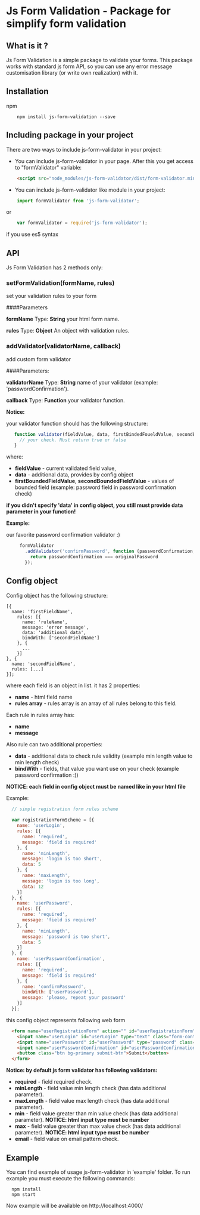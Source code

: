 Js Form Validation - Package for simplify form validation
=========================================================

## What is it ?

Js Form Validation is a simple package to validate your forms. This package works with standard js form API, 
so you can use any error message customisation library (or write own realization) with it.

## Installation

npm
```
    npm install js-form-validation --save
```

## Including package in your project

There are two ways to include js-form-validator in your project:

- You can include js-form-validator in your page. After this you get access to "formValidator" variable:
```HTML
    <script src="node_modules/js-form-validator/dist/form-validator.min.js"></script>
```

- You can include js-form-validator like module in your project:
```javascript
    import formValidator from 'js-form-validator';
```
or
```javascript
    var formValidator = require('js-form-validator');
```
if you use es5 syntax
## API

Js Form Validation has 2 methods only:

### setFormValidation(formName, rules)
 
 set your validation rules to your form
 
####Parameters
 
 __formName__
 Type: __String__
 your html form name.
 
 __rules__
 Type: __Object__
 An object with validation rules.
 
### addValidator(validatorName, callback)

 add custom form validator
 
####Parameters:
 
 __validatorName__
 Type: __String__
 name of your validator (example: 'passwordConfirmation').
 
 __callback__
 Type: __Function__
 your validator function.
  
 __Notice:__
  
 your validator function should has the following structure:
 
 ```javascript
    function validator(fieldValue, data, firstBindedFoueldValue, secondBoundedFieldValue, ....) {
      // your check. Must return true or false
    }
 ```
 
 where:
 
 - __fieldValue__ - current validated field value,
 - __data__ - additional data, provides by config object
 - __firstBoundedFieldValue__, __secondBoundedFieldValue__ - values of bounded field (example: password field in password confirmation check)
 
 __if you didn't specify 'data' in config object, you still must provide data parameter in your function!__ 
 
 __Example:__
 
 our favorite password confirmation validator :)
```javascript
     formValidator
       .addValidator('confirmPassword', function (passwordConfirmation, data, originalPassword) {
         return passwordConfirmation === originalPassword
       });
 ```
 
## Config object
    
 Config object has the following structure:
    
 ```
 [{
   name: 'firstFieldName',
     rules: [{
       name: 'ruleName',
       message: 'error message',
       data: 'additional data',
       bindWith: ['secondFieldName']
     }, {
       ...
     }]
 }, {
   name: 'secondFieldName',
   rules: [...]
 }];
 ```

 where each field is an object in list. it has 2 properties:
  - __name__ - html field name
  - __rules array__ - rules array is an array of all rules belong to this field.
 
  Each rule in rules array has:
   - __name__
   - __message__
   
  Also rule can two additional properties:
  - __data__ - additional data to check rule validity (example min length value to min length check)
  - __bindWith__ - fields, that value you want use on your check (example password confirmation :))
   
   __NOTICE: each field in config object must be named like in your html file__
   
  Example:
  ```javascript
    // simple registration form rules scheme
    
    var registrationFormScheme = [{
      name: 'userLogin',
      rules: [{
        name: 'required',
        message: 'field is required'
      }, {
        name: 'minLength',
        message: 'login is too short',
        data: 5
      }, {
        name: 'maxLength',
        message: 'login is too long',
        data: 12
      }]
    }, {
      name: 'userPassword',
      rules: [{
        name: 'required',
        message: 'field is required'
      }, {
        name: 'minLength',
        message: 'password is too short',
        data: 5
      }]
    }, {
      name: 'userPasswordConfirmation',
      rules: [{
        name: 'required',
        message: 'field is required'
      }, {
        name: 'confirmPassword',
        bindWith: ['userPassword'],
        message: 'please, repeat your password'
      }]
    }];
  ```
  
  this config object represents following web form
  ```HTML
    <form name="userRegistrationForm" action="" id="userRegistrationForm" class="col-md-5 offset-md-5">
      <input name="userLogin" id="userLogin" type="text" class="form-control" placeholder="login">
      <input name="userPassword" id="userPassword" type="password" class="form-control" placeholder="password">
      <input name="userPasswordConfirmation" id="userPasswordConfirmation" type="password" class="form-control" placeholder="password confirmation">
      <button class="btn bg-primary submit-btn">Submit</button>
    </form>
  ```
  
  __Notice: by default js form validator has following validators:__
  
  - __required__ - field required check. 
  - __minLength__ - field value min length check (has data additional parameter).
  - __maxLength__ - field value max length check (has data additional parameter).
  - __min__ - field value greater than min value check (has data additional parameter). __NOTICE: html input type must be number__
  - __max__ - field value greater than max value check (has data additional parameter). __NOTICE: html input type must be number__
  - __email__ - field value on email pattern check.
   
## Example

 You can find example of usage js-form-validator in 'example' folder.
 To run example you must execute the following commands:
 
  ```
    npm install
    npm start
  ```
    
  Now example will be available on http://localhost:4000/